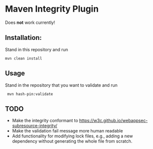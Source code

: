 # Maven Integrity Plugin

Does **not** work currently!

## Installation:

Stand in this repository and run

```
mvn clean install
```

## Usage

Stand in the repository that you want to validate and run

```
 mvn hash-pin:validate
```

## TODO

- Make the integrity conformant to https://w3c.github.io/webappsec-subresource-integrity/
- Make the validation fail message more human readable
- Add functionality for modifying lock files, e.g., adding a new dependency without generating the whole file from scratch.
